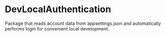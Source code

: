 # DevLocalAuthentication
Package that reads account data from appsettings.json and automatically performs login for convenient local development.
